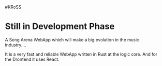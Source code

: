 #KRoSS

<h1> Still in Development Phase </h1>

A Song Arena WebApp which will make a big evolution in the music industry....

It is a very fast and reliable WebApp written in Rust at the logic core.
And for the Drontend it uses React.

